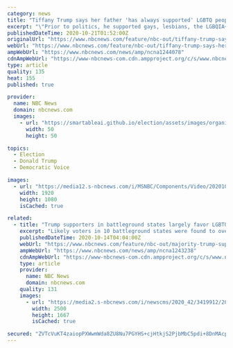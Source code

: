 ```yaml
---
category: news
title: "Tiffany Trump says her father 'has always supported' LGBTQ people"
excerpt: "\"Prior to politics, he supported gays, lesbians, the LGBQIA+ community,\" she said of the president at a Trump Pride event in Florida."
publishedDateTime: 2020-10-21T01:52:00Z
originalUrl: "https://www.nbcnews.com/feature/nbc-out/tiffany-trump-says-her-father-has-always-supported-lgbtq-people-n1244078"
webUrl: "https://www.nbcnews.com/feature/nbc-out/tiffany-trump-says-her-father-has-always-supported-lgbtq-people-n1244078"
ampWebUrl: "https://www.nbcnews.com/news/amp/ncna1244078"
cdnAmpWebUrl: "https://www-nbcnews-com.cdn.ampproject.org/c/s/www.nbcnews.com/news/amp/ncna1244078"
type: article
quality: 135
heat: 155
published: true

provider:
  name: NBC News
  domain: nbcnews.com
  images:
    - url: "https://smartableai.github.io/election/assets/images/organizations/nbcnews.com-50x50.jpg"
      width: 50
      height: 50

topics:
  - Election
  - Donald Trump
  - Democratic Voice

images:
  - url: "https://media12.s-nbcnews.com/i/MSNBC/Components/Video/202010/tiff-trump-pride.jpg"
    width: 1920
    height: 1080
    isCached: true

related:
  - title: "Trump supporters in battleground states largely favor LGBTQ rights, poll finds"
    excerpt: "Likely voters in 10 battleground states were found to overwhelmingly support LGBTQ rights, according to a survey by Hart Research and the Human Rights Campaign."
    publishedDateTime: 2020-10-14T04:04:00Z
    webUrl: "https://www.nbcnews.com/feature/nbc-out/majority-trump-supporters-battleground-states-favor-lgbtq-rights-poll-finds-n1243238"
    ampWebUrl: "https://www.nbcnews.com/news/amp/ncna1243238"
    cdnAmpWebUrl: "https://www-nbcnews-com.cdn.ampproject.org/c/s/www.nbcnews.com/news/amp/ncna1243238"
    type: article
    provider:
      name: NBC News
      domain: nbcnews.com
    quality: 131
    images:
      - url: "https://media2.s-nbcnews.com/i/newscms/2020_42/3419912/201013-florida-maga-rally-ac-605p_88c2fc711100d696b6d237e864a0bcd2.jpg"
        width: 2500
        height: 1667
        isCached: true

secured: "ZVTcVuKT4zaiopPXWwmWda8ZU8Nu7PGYHS+cjHtkjS2PjbMbC5pdi+8DnMAcpPWqkXTVAJfjNwzd1A02aTUvAgH/jLcr03ydQe41a0n2UT2g/tJ6oPtWztJUEz6DskSlq9UQuKpb5xHraMkM0AdIsZLI8KseoKp6caoAIKY8gTJ6IlgY0vul6ffV7iN9WMZFKAhWjNtkmu83LyTlbKcrIiEXRYzHRDAKwx7LAfXfOg62flxLa7e3SeWqDSt4q+2CfKEu0MrWLbhuoiUzdyu084IDQau0a1s/94p933U8SOKP9m2FDidlXxY5MoBUilvgWxIOUH1Y0ZC4NJHBpIjaDJDcz69h8sVWIG7ZF5Gmdto=;kWGGEi/jqUMfv1fAmq1gqQ=="
---
```


